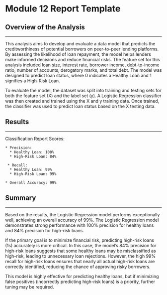 # Module 12 Report Template

## Overview of the Analysis
---
This analysis aims to develop and evaluate a data model that predicts the creditworthiness of potential borrowers on peer-to-peer lending platforms. By assessing the likelihood of loan repayment, the model helps lenders make informed decisions and reduce financial risks. The feature set for this analysis included loan size, interest rate, borrower income, debt-to-income ratio, number of accounts, derogatory marks, and total debt. The model was designed to predict loan status, where 0 indicates a Healthy Loan and 1 signifies a High-Risk Loan.

To evaluate the model, the dataset was split into training and testing sets for both the feature set (X) and the label set (y). A Logistic Regression classifier was then created and trained using the X and y training data. Once trained, the classifier was used to predict loan status based on the X testing data.

## Results
---
Classification Report Scores:

    * Precision:
      * Healthy Loan: 100%
      * High-Risk Loan: 84%
      
     * Recall:
      * Healthy Loan: 99%
      * High-Risk Loan: 99%
      
    * Overall Accuracy: 99%

## Summary
--- 
Based on the results, the Logistic Regression model performs exceptionally well, achieving an overall accuracy of 99%. The Logistic Regression model demonstrates strong performance with 100% precision for healthy loans and 84% precision for high-risk loans. 

If the primary goal is to minimize financial risk, predicting high-risk loans (1s) accurately is more critical. In this case, the model’s 84% precision for high-risk loans suggests that some healthy loans may be misclassified as high-risk, leading to unnecessary loan rejections. However, the high 99% recall for high-risk loans ensures that nearly all actual high-risk loans are correctly identified, reducing the chance of approving risky borrowers.

This model is highly effective for predicting healthy loans, but if minimizing false positives (incorrectly predicting high-risk loans) is a priority, further tuning may be required.
